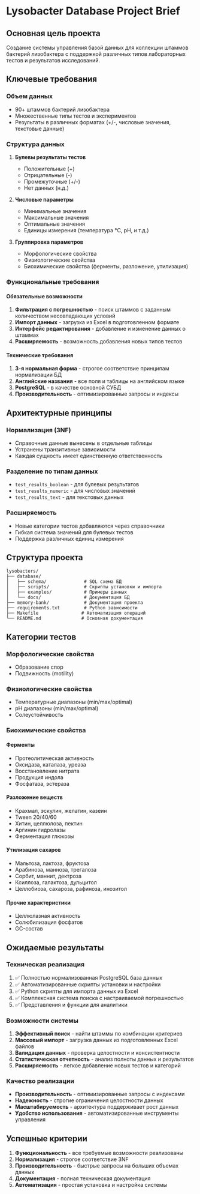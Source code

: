# Lysobacter Database Project Brief

## Основная цель проекта
Создание системы управления базой данных для коллекции штаммов бактерий лизобактера с поддержкой различных типов лабораторных тестов и результатов исследований.

## Ключевые требования

### Объем данных
- 90+ штаммов бактерий лизобактера
- Множественные типы тестов и экспериментов
- Результаты в различных форматах (+/-, числовые значения, текстовые данные)

### Структура данных
1. **Булевы результаты тестов**
   - Положительные (+)
   - Отрицательные (-)
   - Промежуточные (+/-)
   - Нет данных (н.д.)

2. **Числовые параметры**
   - Минимальные значения
   - Максимальные значения  
   - Оптимальные значения
   - Единицы измерения (температура °C, pH, и т.д.)

3. **Группировка параметров**
   - Морфологические свойства
   - Физиологические свойства
   - Биохимические свойства (ферменты, разложение, утилизация)

### Функциональные требования

#### Обязательные возможности
1. **Фильтрация с погрешностью** - поиск штаммов с заданным количеством несовпадающих условий
2. **Импорт данных** - загрузка из Excel в подготовленном формате
3. **Интерфейс редактирования** - добавление и изменение данных о штаммах
4. **Расширяемость** - возможность добавления новых типов тестов

#### Технические требования
1. **3-я нормальная форма** - строгое соответствие принципам нормализации БД
2. **Английские названия** - все поля и таблицы на английском языке
3. **PostgreSQL** - в качестве основной СУБД
4. **Производительность** - оптимизированные запросы и индексы

## Архитектурные принципы

### Нормализация (3NF)
- Справочные данные вынесены в отдельные таблицы
- Устранены транзитивные зависимости
- Каждая сущность имеет единственную ответственность

### Разделение по типам данных
- `test_results_boolean` - для булевых результатов
- `test_results_numeric` - для числовых значений
- `test_results_text` - для текстовых данных

### Расширяемость
- Новые категории тестов добавляются через справочники
- Гибкая система значений для булевых тестов
- Поддержка различных единиц измерения

## Структура проекта

```
lysobacters/
├── database/
│   ├── schema/              # SQL схема БД
│   ├── scripts/             # Скрипты установки и импорта
│   ├── examples/            # Примеры данных
│   └── docs/                # Документация БД
├── memory-bank/             # Документация проекта
├── requirements.txt         # Python зависимости
├── Makefile                # Автоматизация операций
└── README.md               # Основная документация
```

## Категории тестов

### Морфологические свойства
- Образование спор
- Подвижность (motility)

### Физиологические свойства  
- Температурные диапазоны (min/max/optimal)
- pH диапазоны (min/max/optimal)
- Солеустойчивость

### Биохимические свойства

#### Ферменты
- Протеолитическая активность
- Оксидаза, каталаза, уреаза
- Восстановление нитрата
- Продукция индола
- Фосфатаза, эстераза

#### Разложение веществ
- Крахмал, эскулин, желатин, казеин
- Tween 20/40/60
- Хитин, целлюлоза, пектин
- Аргинин гидролазы
- Ферментация глюкозы

#### Утилизация сахаров
- Мальтоза, лактоза, фруктоза
- Арабиноза, манноза, трегалоза
- Сорбит, маннит, дектроза
- Ксиллоза, галактоза, дульцитол
- Целлобиоза, сахароза, рафиноза, инозитол

#### Прочие характеристики
- Целлюлазная активность
- Солюбилизация фосфатов
- GC-состав

## Ожидаемые результаты

### Техническая реализация
1. ✅ Полностью нормализованная PostgreSQL база данных
2. ✅ Автоматизированные скрипты установки и настройки
3. ✅ Python скрипты для импорта данных из Excel
4. ✅ Комплексная система поиска с настраиваемой погрешностью
5. ✅ Представления и функции для аналитики

### Возможности системы
1. **Эффективный поиск** - найти штаммы по комбинации критериев
2. **Массовый импорт** - загрузка данных из подготовленных Excel файлов
3. **Валидация данных** - проверка целостности и консистентности
4. **Статистическая отчетность** - анализ полноты данных и результатов
5. **Расширяемость** - легкое добавление новых тестов и категорий

### Качество реализации
- **Производительность** - оптимизированные запросы с индексами
- **Надежность** - строгие ограничения целостности данных
- **Масштабируемость** - архитектура поддерживает рост данных
- **Удобство использования** - автоматизированные инструменты управления

## Успешные критерии

1. **Функциональность** - все требуемые возможности реализованы
2. **Нормализация** - строгое соответствие 3NF
3. **Производительность** - быстрые запросы на больших объемах данных
4. **Документация** - полная техническая документация
5. **Автоматизация** - простая установка и настройка системы 